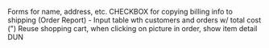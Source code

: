Forms for name, address, etc. CHECKBOX for copying billing info to shipping
(Order Report) - Input table wth customers and orders w/ total cost
(") Reuse shopping cart, when clicking on picture in order, show item detail
DUN